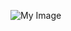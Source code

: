 


![My Image](https://drive.google.com/file/d/1-KrmqepvdUPq7OVr1GHXzlTAhHFTXTCk/view?usp=sharing)

